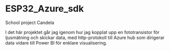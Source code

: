 # ESP32_Azure_sdk
School project Candela


I det här projektet går jag igenom hur jag kopplat upp en fototransistor för ljusmätning och skickar data, med http-protokoll till Azure hub som dirigerar data vidare till Power BI för enklare visualisering.
